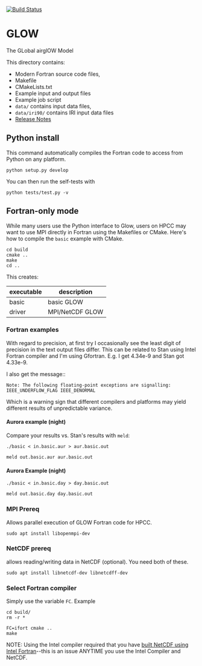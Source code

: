 [![Build Status](https://travis-ci.org/scivision/GLOW.svg?branch=master)](https://travis-ci.org/scivision/GLOW)

# GLOW
The GLobal airglOW Model

This directory contains:

   * Modern Fortran source code files,
   * Makefile
   * CMakeLists.txt
   * Example input and output files
   * Example job script
   * `data/` contains input data files,
   * `data/iri90/` contains IRI input data files
   * [Release Notes](ReleaseNotes.rst)


## Python install
This command automatically compiles the Fortran code to access from Python on any platform.

    python setup.py develop

You can then run the self-tests with

    python tests/test.py -v

## Fortran-only mode
While many users use the Python interface to Glow, users on HPCC may want to use MPI directly in Fortran using the Makefiles or CMake. Here's how to compile the ``basic`` example with CMake.

    cd build
    cmake ..
    make
    cd ..

This creates:


executable  |  description
------------|--------------
basic        |   basic GLOW 
driver  | MPI/NetCDF GLOW 

### Fortran examples
With regard to precision, at first try I occasionally see the least digit of precision in the text output files differ. 
This can be related to Stan using Intel Fortran compiler and I'm using Gfortran.
E.g. I get 4.34e-9 and Stan got 4.33e-9.

I also get the message::

    Note: The following floating-point exceptions are signalling: IEEE_UNDERFLOW_FLAG IEEE_DENORMAL
    
Which is a warning sign that different compilers and platforms may yield different results of unpredictable variance.



#### Aurora example (night)
Compare your results vs. Stan's results with `meld`:

    ./basic < in.basic.aur > aur.basic.out

    meld out.basic.aur aur.basic.out


#### Aurora Example (night)

    ./basic < in.basic.day > day.basic.out

    meld out.basic.day day.basic.out

### MPI Prereq
Allows parallel execution of GLOW Fortran code for HPCC.

    sudo apt install libopenmpi-dev
    
### NetCDF prereq
allows reading/writing data in NetCDF (optional). 
You need both of these.

    sudo apt install libnetcdf-dev libnetcdff-dev

### Select Fortran compiler
Simply use the variable `FC`. Example

    cd build/
    rm -r *
    
    FC=ifort cmake ..
    make

NOTE: Using the Intel compiler required that you have [built NetCDF using Intel Fortran](https://software.intel.com/en-us/articles/performance-tools-for-software-developers-building-netcdf-with-the-intel-compilers/)--this is an issue ANYTIME you use the Intel Compiler and NetCDF.
